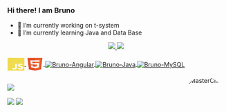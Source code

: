 ### Hi there! I am Bruno


- 🔭 I’m currently working on t-system
- 🌱 I’m currently learning Java and Data Base

<div align="center">
  <a href="https://github.com/rafaballerini">
  <img height="180em" src="https://github-readme-stats.vercel.app/api?username=Bruno-ferrariv&show_icons=true&theme=dark&include_all_commits=true&count_private=true"/>
  <img height="180em" src="https://github-readme-stats.vercel.app/api/top-langs/?username=Bruno-ferrariv&layout=compact&langs_count=7&theme=dark"/>
</div>
  

<div style="display: inline_block"><br>
   <img align="center" alt="Bruno-Js" height="30" width="40" src="https://raw.githubusercontent.com/devicons/devicon/master/icons/javascript/javascript-plain.svg">
  
 <img align="center" alt="Bruno-HTML" height="30" width="40" src="https://raw.githubusercontent.com/devicons/devicon/master/icons/html5/html5-original.svg">
  
  <img align= "center" alt="Bruno-Angular" height="30" widht="40" src="https://cdn.jsdelivr.net/gh/devicons/devicon/icons/angularjs/angularjs-plain.svg" />
  
  <img align= "center" alt="Bruno-Java" height="30" widht="40" src="https://cdn.jsdelivr.net/gh/devicons/devicon/icons/java/java-original-wordmark.svg" />
  
  <img align= "center" alt="Bruno-MySQL" height="30" widht="40" src="https://cdn.jsdelivr.net/gh/devicons/devicon/icons/mysql/mysql-original.svg" />
  
  <img align= "right" alt="MasterChief" height="150" style="border-radius:50px;"
       src=https://static.wikia.nocookie.net/deathbattle/images/a/a6/Portrait.masterchief.png/revision/latest/top-crop/width/360/height/450?cb>
  

  

</div>
  
  ##
  
  <div> 
  
  <a href="https://instagram.com/brunoferrari117" target="_blank"><img src="https://img.shields.io/badge/-Instagram-%23E4405F?style=for-the-badge&logo=instagram&logoColor=white" target="_blank"></a>
 	
  <a href = "mailto:brunofvincensi@gmail.com"><img src="https://img.shields.io/badge/-Gmail-%23333?style=for-the-badge&logo=gmail&logoColor=white" target="_blank"></a>
  <a href="https://www.linkedin.com/in/bruno-ferrari-vincensi-0ab567208/" target="_blank"><img src="https://img.shields.io/badge/-LinkedIn-%230077B5?style=for-the-badge&logo=linkedin&logoColor=white" target="_blank"></a> 
 

</div>
